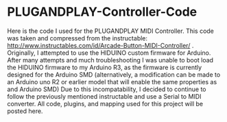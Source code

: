 PLUGANDPLAY-Controller-Code
===========================

Here is the code I used for the PLUGANDPLAY MIDI Controller.  This code was taken and compressed from the instructable: http://www.instructables.com/id/Arcade-Button-MIDI-Controller/ . 
Originally, I attempted to use the HIDUINO custom firmware for Arduino.  After many attempts and much troubleshooting I was unable to boot load the HIDUINO firmware to my Arduino R3, as the firmware is currently designed for the Arduino SMD (alternatively, a modification can be made to an Arduino uno R2 or earlier model that will enable the same properties as and Arduino SMD)
Due to this incompatability, I decided to continue to follow the previously mentioned instructable and use a Serial to MIDI converter.
All code, plugins, and mapping used for this project will be posted here.